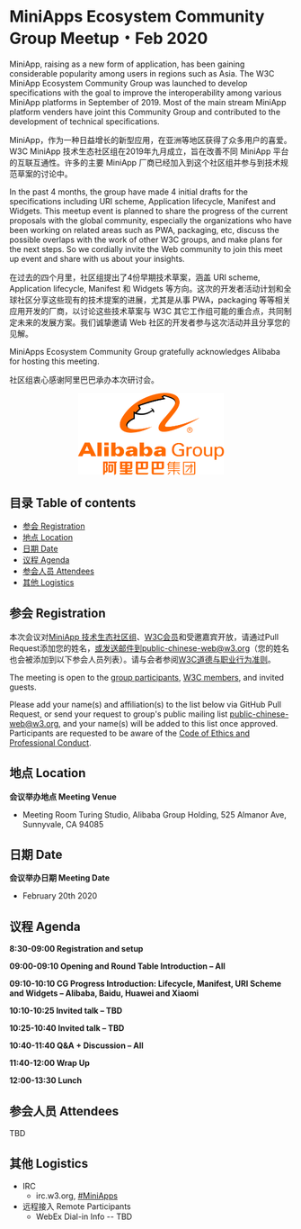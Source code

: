 # MiniApps Ecosystem Community Group Meetup・Feb 2020

MiniApp, raising as a new form of application, has been gaining considerable popularity among users in regions such as Asia. The W3C MiniApp Ecosystem Community Group was launched to develop specifications with the goal to improve the interoperability among various MiniApp platforms in September of 2019. Most of the main stream MiniApp platform venders have joint this Community Group and contributed to the development of technical specifications.

MiniApp，作为一种日益增长的新型应用，在亚洲等地区获得了众多用户的喜爱。W3C MiniApp 技术生态社区组在2019年九月成立，旨在改善不同 MiniApp 平台的互联互通性。许多的主要 MiniApp 厂商已经加入到这个社区组并参与到技术规范草案的讨论中。

In the past 4 months, the group have made 4 initial drafts for the specifications including URI scheme, Application lifecycle, Manifest and Widgets. This meetup event is planned to share the progress of the current proposals with the global community, especially the organizations who have been working on related areas such as PWA, packaging, etc, discuss the possible overlaps with the work of other W3C groups, and make plans for the next steps. So we cordially invite the Web community to join this meet up event and share with us about your insights.

在过去的四个月里，社区组提出了4份早期技术草案，涵盖 URI scheme, Application lifecycle, Manifest 和 Widgets 等方向。这次的开发者活动计划和全球社区分享这些现有的技术提案的进展，尤其是从事 PWA，packaging 等等相关应用开发的厂商，以讨论这些技术草案与 W3C 其它工作组可能的重合点，共同制定未来的发展方案。我们诚挚邀请 Web 社区的开发者参与这次活动并且分享您的见解。

MiniApps Ecosystem Community Group gratefully acknowledges Alibaba for hosting this meeting.

社区组衷心感谢阿里巴巴承办本次研讨会。


<p align="center">
    <img width="260px" src="https://raw.githubusercontent.com/w3c/chinese-ig/master/images/alibababv_large.png">
</p>

## 目录 Table of contents

- [参会 Registration](#参会-registration)
- [地点 Location](#地点-location)
- [日期 Date](#日期-date)
- [议程 Agenda](#议程-agenda)
- [参会人员 Attendees](#参会人员-attendees)
- [其他 Logistics](#其他-logistics)

## 参会 Registration

本次会议对[MiniApp 技术生态社区组](https://www.w3.org/community/miniapps/participants)、[W3C会员](https://www.w3.org/Consortium/Member/List)和受邀嘉宾开放，请通过Pull Request添加您的姓名，或发送邮件到public-chinese-web@w3.org（您的姓名也会被添加到以下参会人员列表）。请与会者参阅[W3C道德与职业行为准则](https://www.w3.org/Consortium/cepc/)。

The meeting is open to the [group participants](https://www.w3.org/community/miniapps/participants), [W3C members](https://www.w3.org/Consortium/Member/List), and invited guests.

Please add your name(s) and affiliation(s) to the list below via GitHub Pull Request, or send your request to group's public mailing list public-chinese-web@w3.org, and your name(s) will be added to this list once approved. Participants are requested to be aware of the [Code of Ethics and Professional Conduct](https://www.w3.org/Consortium/cepc/).

## 地点 Location

**会议举办地点 Meeting Venue**

* Meeting Room Turing Studio, Alibaba Group Holding, 525 Almanor Ave, Sunnyvale, CA 94085

## 日期 Date

**会议举办日期 Meeting Date**

* February 20th 2020

## 议程 Agenda

**8:30-09:00 Registration and setup**

**09:00-09:10 Opening and Round Table Introduction – All**

**09:10-10:10 CG Progress Introduction: Lifecycle, Manifest, URI Scheme and Widgets – Alibaba, Baidu, Huawei and Xiaomi**

**10:10-10:25 Invited talk  – TBD**

**10:25-10:40 Invited talk  – TBD**

**10:40-11:40 Q&A + Discussion – All**

**11:40-12:00 Wrap Up**

**12:00-13:30 Lunch**

## 参会人员 Attendees

TBD

## 其他 Logistics

* IRC
  * irc.w3.org, <a href="http://irc.w3.org/?channels=#MiniApps">#MiniApps</a>
* 远程接入 Remote Participants
  * WebEx Dial-in Info -- TBD
